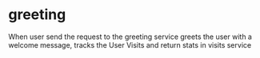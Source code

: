 # greeting
When user send the request to the greeting service greets the user with a welcome message, tracks the User Visits and return stats in visits service
